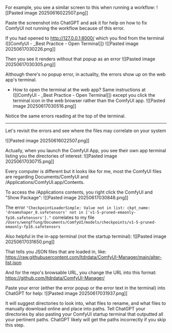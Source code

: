 For example, you see a similar screen to this when running a workflow:
![[Pasted image 20250616022507.png]]

Paste the screenshot into ChatGPT and ask it for help on how to fix ComfyUI not running the workflow because of this error.

If you had opened to http://127.0.0.1:8000/ which you find from the terminal ([[ComfyUI - _Best Practice - Open Terminal]])
![[Pasted image 20250617030226.png]]

Then you see it renders without that popup as an error
![[Pasted image 20250617030305.png]]

Although there's no popup error, in actuality, the errors show up on the web app's terminal.
- How to open the terminal at the web app? Same instructions at ([[ComfyUI - _Best Practice - Open Terminal]]) except you click the terminal icon in the web browser rather than the ComfyUI app.
![[Pasted image 20250617030516.png]]

Notice the same errors reading at the top of the terminal.

---

Let's revisit the errors and see where the files may correlate on your system

![[Pasted image 20250616022507.png]]

Actually, when you launch the ComfyUI App, you see their own app terminal listing you the directories of interest:
![[Pasted image 20250617030715.png]]

Every computer is different but it looks like for me, most the ComfyUI files are regarding Documents/ComfyUI and /Applications/ComfyUI.app/Contents.

To access the /Applications contents, you right click the ComfyUI and "Show Package":
![[Pasted image 20250617030848.png]]

The error `"CheckpointLoaderSimple: Value not in list: ckpt_name: 'dreamshaper_8.safetensors' not in ['v1-5-pruned-emaonly-fp16.safetensors']."` correlates to my file `/Users/wengffung/Documents/ComfyUI/models/checkpoints/v1-5-pruned-emaonly-fp16.safetensors`

Also helpful in the in-app terminal (not the startup terminal):
![[Pasted image 20250617031650.png]]

That tells you JSON files that are loaded in, like:
https://raw.githubusercontent.com/ltdrdata/ComfyUI-Manager/main/alter-list.json

And for the repo's browsable URL, you change the URL into this format:
https://github.com/ltdrdata/ComfyUI-Manager/

Paste your error (either the error popup or the error text in the terminal) into ChatGPT for help:
![[Pasted image 20250617031937.png]]

It will suggest directories to look into, what files to rename, and what files to manually download online and place into paths. Tell ChatGPT your directories by also pasting your ComfyUI startup terminal that outputted all your pertinent paths. ChatGPT likely will get the paths incorrectly if you skip this step.
